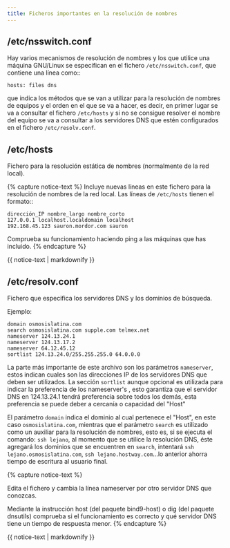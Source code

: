 ```yaml
---
title: Ficheros importantes en la resolución de nombres
---
```

## /etc/nsswitch.conf

Hay varios mecanismos de resolución de nombres y los que utilice una máquina GNU/Linux se especifican en el fichero ``/etc/nsswitch.conf``, que contiene una línea como::

	hosts: files dns

que indica los métodos que se van a utilizar para la resolución de nombres de equipos y el orden en el que se va a hacer, es decir, en primer lugar se va a consultar el fichero ``/etc/hosts`` y si no se consigue resolver el nombre del equipo se va a consultar a los servidores DNS que estén configurados en el fichero ``/etc/resolv.conf``.

## /etc/hosts

Fichero para la resolución estática de nombres (normalmente de la red local).

{% capture notice-text %}
Incluye nuevas líneas en este fichero para la resolución de nombres de la red local. Las líneas de ``/etc/hosts`` tienen el formato::

	dirección_IP nombre_largo nombre_corto
	127.0.0.1 localhost.localdomain localhost
	192.168.45.123 sauron.mordor.com sauron

Comprueba su funcionamiento haciendo ping a las máquinas que has incluido.
{% endcapture %}<div class="notice--info">{{ notice-text | markdownify }}</div>

## /etc/resolv.conf

Fichero que especifica los servidores DNS y los dominios de búsqueda.

Ejemplo:

	domain osmosislatina.com 
	search osmosislatina.com supple.com telmex.net 
	nameserver 124.13.24.1 
	nameserver 124.13.17.2
	nameserver 64.12.45.12
	sortlist 124.13.24.0/255.255.255.0 64.0.0.0

La parte más importante de este archivo son los parámetros  ``nameserver``, estos indican  cuales  son las direcciones IP de los servidores DNS que deben ser utilizados. La sección  ``sortlist``  aunque opcional es utilizada para indicar la preferencia de los  nameserver's , esto garantiza que el servidor DNS en  124.13.24.1  tendrá preferencia sobre todos los demás, esta preferencia se puede deber a cercanía o capacidad del "Host"

El parámetro  ``domain``  indica el dominio al cual pertenece el "Host", en este caso  ``osmosislatina.com``, mientras que el parámetro ``search`` es utilizado como un auxiliar para la resolución de nombres, esto es, si se ejecuta el comando: ``ssh lejano``, al momento que se utilice la resolución DNS, éste agregará los dominios que se encuentren en  ``search``, intentará  ``ssh lejano.osmosislatina.com``,  ``ssh lejano.hostway.com``...lo anterior ahorra tiempo de escritura al usuario final.

{% capture notice-text %}

Edita el fichero y cambia la línea nameserver por otro servidor DNS que conozcas.

Mediante la instrucción host (del paquete bind9-host) o dig (del paquete dnsutils) comprueba si el funcionamiento es correcto y qué servidor DNS tiene un tiempo de respuesta menor.
{% endcapture %}<div class="notice--info">{{ notice-text | markdownify }}</div>